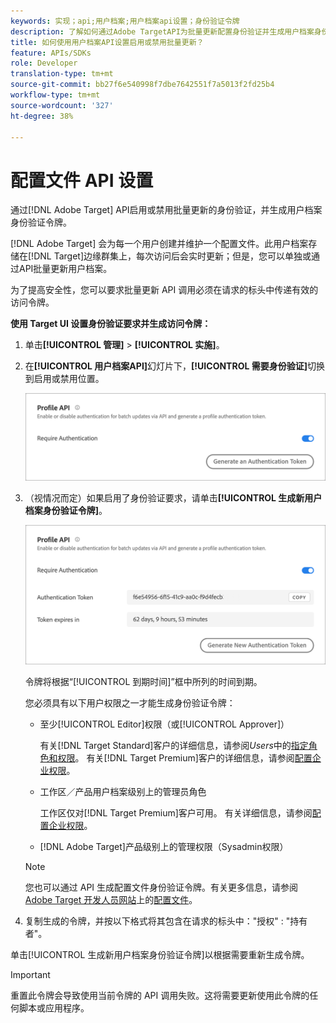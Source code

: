 ```yaml
---
keywords: 实现；api;用户档案;用户档案api设置；身份验证令牌
description: 了解如何通过Adobe TargetAPI为批量更新配置身份验证并生成用户档案身份验证令牌。
title: 如何使用用户档案API设置启用或禁用批量更新？
feature: APIs/SDKs
role: Developer
translation-type: tm+mt
source-git-commit: bb27f6e540998f7dbe7642551f7a5013f2fd25b4
workflow-type: tm+mt
source-wordcount: '327'
ht-degree: 38%

---
```



# 配置文件 API 设置

通过[!DNL Adobe Target] API启用或禁用批量更新的身份验证，并生成用户档案身份验证令牌。

[!DNL Adobe Target] 会为每一个用户创建并维护一个配置文件。此用户档案存储在[!DNL Target]边缘群集上，每次访问后会实时更新；但是，您可以单独或通过API批量更新用户档案。

为了提高安全性，您可以要求批量更新 API 调用必须在请求的标头中传递有效的访问令牌。

**使用 Target UI 设置身份验证要求并生成访问令牌：**

1. 单击&#x200B;**[!UICONTROL 管理]** > **[!UICONTROL 实施]**。
1. 在&#x200B;**[!UICONTROL 用户档案API]**&#x200B;幻灯片下，**[!UICONTROL 需要身份验证]**&#x200B;切换到启用或禁用位置。

   ![](assets/profile_api_settings.png)

1. （视情况而定）如果启用了身份验证要求，请单击&#x200B;**[!UICONTROL 生成新用户档案身份验证令牌]**。

   ![](assets/profile_api_settings_2.png)

   令牌将根据“[!UICONTROL 到期时间]”框中所列的时间到期。

   您必须具有以下用户权限之一才能生成身份验证令牌：

   * 至少[!UICONTROL Editor]权限（或[!UICONTROL Approver]）

      有关[!DNL Target Standard]客户的详细信息，请参阅&#x200B;*Users*&#x200B;中的[指定角色和权限](/help/administrating-target/c-user-management/c-user-management/user-management.md#roles-permissions)。 有关[!DNL Target Premium]客户的详细信息，请参阅[配置企业权限](/help/administrating-target/c-user-management/property-channel/properties-overview.md)。

   * 工作区／产品用户档案级别上的管理员角色

      工作区仅对[!DNL Target Premium]客户可用。 有关详细信息，请参阅[配置企业权限](/help/administrating-target/c-user-management/property-channel/properties-overview.md)。

   * [!DNL Adobe Target]产品级别上的管理权限（Sysadmin权限）
   >[!NOTE]
   >
   >您也可以通过 API 生成配置文件身份验证令牌。有关更多信息，请参阅 [Adobe Target 开发人员网站](https://developers.adobetarget.com/)上的[配置文件](https://developers.adobetarget.com/api/#profiles)。

1. 复制生成的令牌，并按以下格式将其包含在请求的标头中：&quot;授权&quot; : &quot;持有者&quot;。

单击[!UICONTROL 生成新用户档案身份验证令牌]以根据需要重新生成令牌。

>[!IMPORTANT]
>
>重置此令牌会导致使用当前令牌的 API 调用失败。这将需要更新使用此令牌的任何脚本或应用程序。

